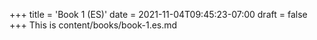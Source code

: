 +++
title = 'Book 1 (ES)'
date = 2021-11-04T09:45:23-07:00
draft = false
+++
This is content/books/book-1.es.md
